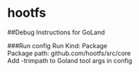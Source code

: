 # hootfs

##Debug Instructions for GoLand

###Run config
Run Kind: Package   
Package path: github.com/hootfs/src/core   
Add -trimpath to Goland tool args in config
